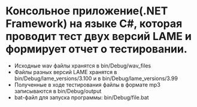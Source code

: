 # Консольное приложение(.NET Framework) на языке C#,  которая проводит тест двух версий LAME и формирует отчет о тестировании.
- Исходные wav файлы хранятся в bin/Debug/wav_files
- Файлы разных версий LAME хранятся в bin/Debug/lame_versions/3.100 и в bin/Debug/lame_versions/3.99
- Полученные в ходе тестирования файлы в формате mp3 записываются в bin/Debug/output
- bat-файл для запуска программы: bin/Debug/file.bat
